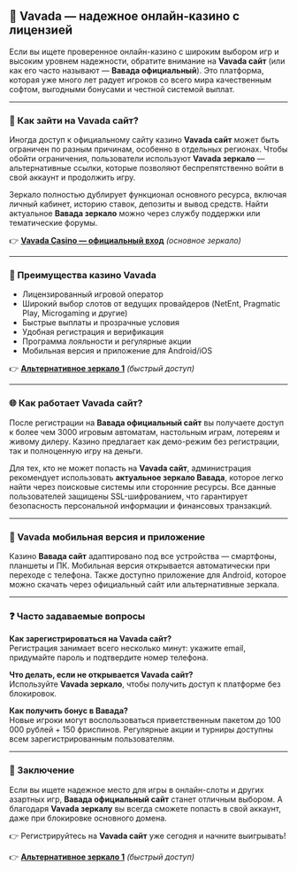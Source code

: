 ## 🎰 Vavada — надежное онлайн-казино с лицензией

Если вы ищете проверенное онлайн-казино с широким выбором игр и высоким уровнем надежности, обратите внимание на **Vavada сайт** (или как его часто называют — **Вавада официальный**). Это платформа, которая уже много лет радует игроков со всего мира качественным софтом, выгодными бонусами и честной системой выплат.

---

### 🔐 Как зайти на Vavada сайт?

Иногда доступ к официальному сайту казино **Vavada сайт** может быть ограничен по разным причинам, особенно в отдельных регионах. Чтобы обойти ограничения, пользователи используют **Vavada зеркало** — альтернативные ссылки, которые позволяют беспрепятственно войти в свой аккаунт и продолжить игру.

Зеркало полностью дублирует функционал основного ресурса, включая личный кабинет, историю ставок, депозиты и вывод средств. Найти актуальное **Вавада зеркало** можно через службу поддержки или тематические форумы.

👉 **[Vavada Casino — официальный вход](https://partnervada.com/?promo=a4245b10-b8dd-4a68-b064-d8efa621a1f4&target=register)** *(основное зеркало)*  

---

### 💎 Преимущества казино Vavada

- Лицензированный игровой оператор
- Широкий выбор слотов от ведущих провайдеров (NetEnt, Pragmatic Play, Microgaming и другие)
- Быстрые выплаты и прозрачные условия
- Удобная регистрация и верификация
- Программа лояльности и регулярные акции
- Мобильная версия и приложение для Android/iOS

👉 **[Альтернативное зеркало 1](https://partnervada.com/?promo=a4245b10-b8dd-4a68-b064-d8efa621a1f4&target=register)** *(быстрый доступ)*  

---

### 🌐 Как работает Vavada сайт?

После регистрации на **Вавада официальный сайт** вы получаете доступ к более чем 3000 игровым автоматам, настольным играм, лотереям и живому дилеру. Казино предлагает как демо-режим без регистрации, так и полноценную игру на деньги.

Для тех, кто не может попасть на **Vavada сайт**, администрация рекомендует использовать **актуальное зеркало Вавада**, которое легко найти через поисковые системы или сторонние ресурсы. Все данные пользователей защищены SSL-шифрованием, что гарантирует безопасность персональной информации и финансовых транзакций.

---

### 📱 Vavada мобильная версия и приложение

Казино **Вавада сайт** адаптировано под все устройства — смартфоны, планшеты и ПК. Мобильная версия открывается автоматически при переходе с телефона. Также доступно приложение для Android, которое можно скачать через официальный сайт или альтернативные зеркала.

---

### ❓ Часто задаваемые вопросы

**Как зарегистрироваться на Vavada сайт?**  
Регистрация занимает всего несколько минут: укажите email, придумайте пароль и подтвердите номер телефона.

**Что делать, если не открывается Vavada сайт?**  
Используйте **Vavada зеркало**, чтобы получить доступ к платформе без блокировок.

**Как получить бонус в Вавада?**  
Новые игроки могут воспользоваться приветственным пакетом до 100 000 рублей + 150 фриспинов. Регулярные акции и турниры доступны всем зарегистрированным пользователям.

---

### 🧭 Заключение

Если вы ищете надежное место для игры в онлайн-слоты и других азартных игр, **Вавада официальный сайт** станет отличным выбором. А благодаря **Vavada зеркалу** вы всегда сможете попасть в свой аккаунт, даже при блокировке основного домена.

👉 Регистрируйтесь на **Vavada сайт** уже сегодня и начните выигрывать!

👉 **[Альтернативное зеркало 1](https://partnervada.com/?promo=a4245b10-b8dd-4a68-b064-d8efa621a1f4&target=register)** *(быстрый доступ)*  



